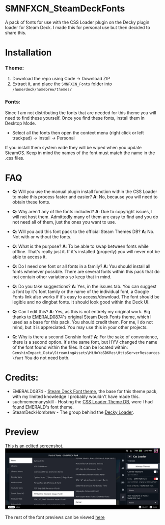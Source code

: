 

# SMNFXCN_SteamDeckFonts

A pack of fonts for use with the CSS Loader plugin on the Decky plugin loader for Steam Deck.
I made this for personal use but then decided to share this.


# Installation

### Theme:

 1. Download the repo using Code -> Download ZIP
 2. Extract it, and place the `SMNFXCN_Fonts` folder into
    `/home/deck/homebrew/themes/`

### Fonts:
Since I am not distributing the fonts that are needed for this theme you will need to find these yourself.
Once you find these fonts, install them in Desktop Mode.

 - Select all the fonts then open the context menu (right click or left
   trackpad) -> Install -> Personal

If you install them system wide they will be wiped when you update SteamOS.
Keep in mind the names of the font must match the name in the .css files. 

# FAQ

 - **Q**: Will you use the manual plugin install function within the CSS Loader to make this process faster and easier?
   **A**: No, because you will need to obtain these fonts.

 - **Q**: Why aren't any of the fonts included?
   **A**: Due to copyright issues, I will not host them. Admittedly many of them are easy to find and you do not need all of them, just the
   ones you want to use.

 - **Q**: Will you add this font pack to the official Steam Themes DB?
   **A**: No. Not with or without the fonts.
   
 - **Q**: What is the purpose?
   **A**: To be able to swap between fonts while offline. That's really just it. If it's installed (properly) you will never not be able to
   access it.

 - **Q**: Do I need one font or all fonts in a family?
   **A**: You should install all fonts whenever possible. There are several fonts within this pack that do not contain other variations
   so keep that in mind.

 - **Q**: Do you take suggestions?
   **A**: Yes, in the issues tab. You can suggest a font by it's font family or the name of the individual font, a Google Fonts link also
   works if it's easy to access/download. The font should be legible and
   no dingbat fonts. It should look good within the Deck UI.

 - **Q**: Can I edit this?
   **A**: Yes, as this is not entirely my original work. Big thanks to [EMERALD0874](https://github.com/EMERALD0874/Steam-Deck-Themes)'s
   original Steam Deck Fonts theme, which I used as a base for this
   pack. You should credit them. For me, I do not mind, but it is
   appreciated. You may use this in your other projects.

 - **Q**: Why is there a second Genshin font? 
   **A**: For the sake of convenience, there is a second option. It's the same font, but HYV changed the name of the font found within the
   files. It can be located within:
   `GenshinImpact_Data\StreamingAssets\MiHoYoSDKRes\HttpServerResources\font`
   You do not need both.

# Credits:

 - EMERALD0874 - [Steam Deck Font
   theme](https://github.com/EMERALD0874/Steam-Deck-Themes), the base
   for this theme pack, with my limited knowledge I probably wouldn't
   have made this.
 - suchmememanyskill - Hosting the [CSS Loader Theme
   DB](https://github.com/suchmememanyskill/CssLoader-ThemeDb), were I
   had found EMERALD's font theme.
 - SteamDeckHombrew - The group behind the [Decky
   Loader](https://github.com/SteamDeckHomebrew/decky-loader).

# Preview

This is an edited screenshot.
![](https://raw.githubusercontent.com/SimonFoxcoon/SMNFXCN_SteamDeckFonts/main/images/selectmenu.png)

The rest of the font previews can be viewed [here](https://github.com/SimonFoxcoon/SMNFXCN_SteamDeckFonts/blob/main/previews.md)
